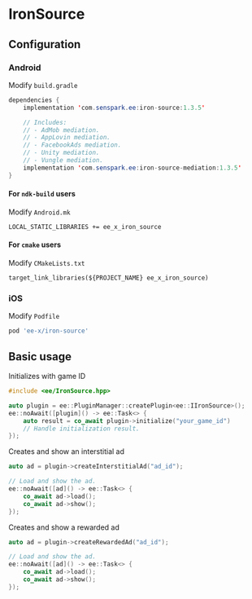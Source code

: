 # IronSource
## Configuration
### Android
Modify `build.gradle`
```java
dependencies {
    implementation 'com.senspark.ee:iron-source:1.3.5'

    // Includes:
    // - AdMob mediation.
    // - AppLovin mediation.
    // - FacebookAds mediation.
    // - Unity mediation.
    // - Vungle mediation.
    implementation 'com.senspark.ee:iron-source-mediation:1.3.5'
}
```

#### For `ndk-build` users
Modify `Android.mk`
```
LOCAL_STATIC_LIBRARIES += ee_x_iron_source
```

#### For `cmake` users
Modify `CMakeLists.txt`
```
target_link_libraries(${PROJECT_NAME} ee_x_iron_source)
```

### iOS
Modify `Podfile`
```ruby
pod 'ee-x/iron-source'
```

## Basic usage
Initializes with game ID
```cpp
#include <ee/IronSource.hpp>

auto plugin = ee::PluginManager::createPlugin<ee::IIronSource>();
ee::noAwait([plugin]() -> ee::Task<> {
    auto result = co_await plugin->initialize("your_game_id")
    // Handle initialization result.
});
```

Creates and show an interstitial ad
```cpp
auto ad = plugin->createInterstitialAd("ad_id");

// Load and show the ad.
ee::noAwait([ad]() -> ee::Task<> {
    co_await ad->load();
    co_await ad->show();
});
```

Creates and show a rewarded ad
```cpp
auto ad = plugin->createRewardedAd("ad_id");

// Load and show the ad.
ee::noAwait([ad]() -> ee::Task<> {
    co_await ad->load();
    co_await ad->show();
});
```